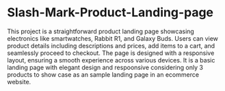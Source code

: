 # Slash-Mark-Product-Landing-page
This project is a straightforward product landing page showcasing electronics like smartwatches, Rabbit R1, and Galaxy Buds. Users can view product details including descriptions and prices, add items to a cart, and seamlessly proceed to checkout. The page is designed with a responsive layout, ensuring a smooth experience across various devices.
It is a basic landing page with elegant design and respoonsive considering only 3 products to show case as an sample landing page in an ecommerce website.
